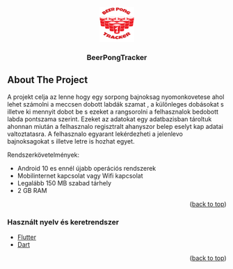 <div id="top"></div>


<!-- PROJECT LOGO -->
<br />
<div align="center">
    <img src="assets/images/beerpong.png" alt="Logo" width="80" height="80">
  <h3 align="center">BeerPongTracker</h3>
</div>



<!-- ABOUT THE PROJECT -->
## About The Project

A projekt celja az lenne hogy egy sorpong  bajnoksag nyomonkovetese ahol lehet számolni a meccsen dobott labdák szamat , a különleges dobásokat s illetve ki mennyit dobot be s ezeket a rangsorolni a felhasznalok bedobott labda pontszama szerint. Ezeket az adatokat egy adatbazisban tároltuk ahonnan miután a felhasznalo regisztralt ahanyszor belep eselyt kap adatai valtoztatasra. A felhasznalo egyarant lekérdezheti a jelenlevo bajnoksagokat s illetve letre is hozhat egyet.


Rendszerkövetelmények:
* Android 10 es ennél újabb operációs rendszerek
* Mobilinternet kapcsolat vagy Wifi kapcsolat
* Legalább 150 MB szabad tárhely
* 2 GB RAM

<p align="right">(<a href="#top">back to top</a>)</p>



### Használt nyelv és keretrendszer

* [Flutter](https://flutter.dev/)
* [Dart](https://dart.dev/)

<p align="right">(<a href="#top">back to top</a>)</p>

